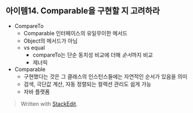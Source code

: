 
## 아이템14. Comparable을 구현할 지 고려하라
* CompareTo
	* Comparable 인터페이스의 유일무이한 메서드
	* Object의 메서드가 아님
	* vs equal
		* compareTo는 단순 동치성 비교에 더해 *순서*까지 비교
		* 제너릭
* Comparable
	* 구현했다는 것은 그 클래스의 인스턴스들에는 자연적인 순서가 있음을 의미
	* 검색, 극단값 계산, 자동 정렬되는 컬렉션 관리도 쉽게 가능
	* 자바 플랫폼

> Written with [StackEdit](https://stackedit.io/).
<!--stackedit_data:
eyJoaXN0b3J5IjpbNTc4MjQ1NzMwXX0=
-->
